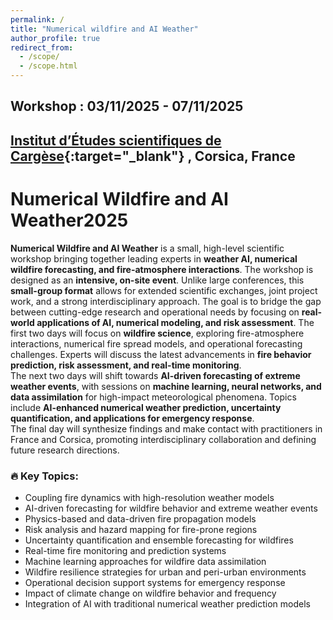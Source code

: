 ```yaml
---
permalink: /
title: "Numerical wildfire and AI Weather"
author_profile: true
redirect_from: 
  - /scope/
  - /scope.html
---
```


## Workshop : 03/11/2025 - 07/11/2025

##  [Institut d’Études scientifiques de Cargèse](https://iesc.universita.corsica/?lang=en){:target="_blank"} ,  Corsica, France

# Numerical Wildfire and AI Weather2025

**Numerical Wildfire and AI Weather** is a small, high-level scientific workshop bringing together leading experts in **weather AI, numerical wildfire forecasting, and fire-atmosphere interactions**. The workshop is designed as an **intensive, on-site event**. Unlike large conferences, this **small-group format** allows for extended scientific exchanges, joint project work, and a strong interdisciplinary approach. The goal is to bridge the gap between cutting-edge research and operational needs by focusing on **real-world applications of AI, numerical modeling, and risk assessment**.
The first two days will focus on **wildfire science**, exploring fire-atmosphere interactions, numerical fire spread models, and operational forecasting challenges. Experts will discuss the latest advancements in **fire behavior prediction, risk assessment, and real-time monitoring**.  
The next two days will shift towards **AI-driven forecasting of extreme weather events**, with sessions on **machine learning, neural networks, and data assimilation** for high-impact meteorological phenomena. Topics include **AI-enhanced numerical weather prediction, uncertainty quantification, and applications for emergency response**.  
The final day will synthesize findings and make contact with practitioners in France and Corsica, promoting interdisciplinary collaboration and defining future research directions. 

### 🔥 **Key Topics:**
- Coupling fire dynamics with high-resolution weather models  
- AI-driven forecasting for wildfire behavior and extreme weather events  
- Physics-based and data-driven fire propagation models  
- Risk analysis and hazard mapping for fire-prone regions  
- Uncertainty quantification and ensemble forecasting for wildfires  
- Real-time fire monitoring and prediction systems  
- Machine learning approaches for wildfire data assimilation  
- Wildfire resilience strategies for urban and peri-urban environments  
- Operational decision support systems for emergency response  
- Impact of climate change on wildfire behavior and frequency  
- Integration of AI with traditional numerical weather prediction models  

